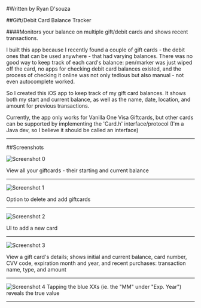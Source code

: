 #Written by Ryan D'souza

##Gift/Debit Card Balance Tracker

####Monitors your balance on multiple gift/debit cards and shows recent transactions.

I built this app because I recently found a couple of gift cards - the debit ones that can be used anywhere - that had varying balances. There was no good way to keep track of each card's balance: pen/marker was just wiped off the card, no apps for checking debit card balances existed, and the process of checking it online was not only tedious but also manual - not even autocomplete worked.

So I created this iOS app to keep track of my gift card balances. It shows both my start and current balance, as well as the name, date, location, and amount for previous transactions.

Currently, the app only works for Vanilla One Visa Giftcards, but other cards can be supported by implementing the 'Card.h' interface/protocol (I'm a Java dev, so I believe it should be called an interface)


---

##Screenshots

![Screenshot 0](https://github.com/dsouzarc/giftCardBalanceTracker/blob/master/Screenshots/Screenshot_0.png)

View all your giftcards - their starting and current balance

---

![Screenshot 1](https://github.com/dsouzarc/giftCardBalanceTracker/blob/master/Screenshots/Screenshot_1.png)

Option to delete and add giftcards

---

![Screenshot 2](https://github.com/dsouzarc/giftCardBalanceTracker/blob/master/Screenshots/Screenshot_2.png)

UI to add a new card

---

![Screenshot 3](https://github.com/dsouzarc/giftCardBalanceTracker/blob/master/Screenshots/Screenshot_3.png)

View a gift card's details; shows initial and current balance, card number, CVV code, expiration month and year, and recent purchases: transaction name, type, and amount

---


![Screenshot 4](https://github.com/dsouzarc/giftCardBalanceTracker/blob/master/Screenshots/Screenshot_4.png)
Tapping the blue XXs (ie. the "MM" under "Exp. Year") reveals the true value

---

